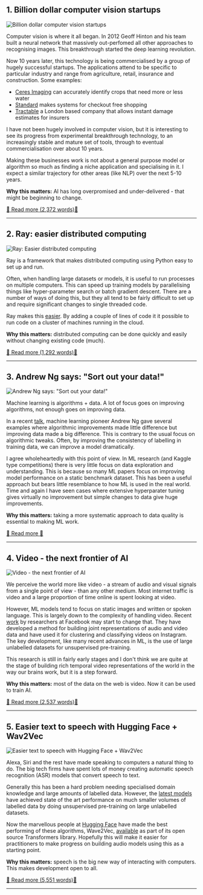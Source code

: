 ## 1. Billion dollar computer vision startups

![Billion dollar computer vision startups](https://ortom.co.uk/assets/images/mostafa-meraji-cUxF-FcFwL4-unsplash.jpeg)

Computer vision is where it all began. In 2012 Geoff Hinton and his team built a neural network that massively out-perfomed all other approaches to recognising images. This breakthrough started the deep learning revolution.

Now 10 years later, this technology is being commercialised by a group of hugely successful startups. The applications attend to be specific to particular industry and range from agriculture, retail, insurance and construction. Some examples:

 - [Ceres Imaging]( https://www.ceresimaging.net/) can accurately identify crops that need more or less water
 - [Standard](https://standard.ai/) makes systems for checkout free shopping
 - [Tractable](https://tractable.ai/) a London based company that allows instant damage estimates for insurers

I have not been hugely involved in computer vision, but it is interesting to see its progress from experimental breakthrough technology, to an increasingly stable and mature  set of tools, through to eventual commercialisation over about 10 years.

Making these businesses work is not about a general purpose model or algorithm so much as finding a niche application and specialising in it. I expect a similar trajectory for other areas (like NLP) over the next 5-10 years. 

**Why this matters:** AI has long overpromised and under-delivered - that might be beginning to change.

[📖 Read more (2,372 words)📖](https://www.forbes.com/sites/robtoews/2021/02/28/a-wave-of-billion-dollar-computer-vision-startups-is-coming)


---

## 2. Ray: easier distributed computing

![Ray: Easier distributed computing](https://ortom.co.uk/assets/images/martin-sattler-mBz6QjRZKvc-unsplash.jpeg)

Ray is a framework that makes distributed computing using Python easy to set up and run.

Often, when handling large datasets or models, it is useful to run processes on multiple computers. This can speed up training models by parallelising things like hyper-parameter search or batch gradient descent. There are a number of ways of doing this, but they all tend to be fairly difficult to set up and require significant changes to single threaded code.

Ray makes this [easier](https://medium.com/distributed-computing-with-ray/faster-and-cheaper-pytorch-with-raysgd-a5a44d4fd220). By adding a couple of lines of code it it possible to run code on a cluster of machines running in the cloud.

**Why this matters:**  distributed computing can be done quickly and easily without changing existing code (much).

[📖 Read more (1,292 words)📖](https://medium.com/distributed-computing-with-ray/faster-and-cheaper-pytorch-with-raysgd-a5a44d4fd220)


---

## 3. Andrew Ng says: "Sort out your data!"

![Andrew Ng says: "Sort out your data!"](https://ortom.co.uk/assets/images/16841620756_c042a071a4_c.jpeg)

Machine learning is algorithms + data. A lot of focus goes on improving algorithms, not enough goes on improving data.

In a recent [talk](https://www.youtube.com/watch?v=06-AZXmwHjo&ab_channel=DeepLearningAI), machine learning pioneer Andrew Ng gave several examples where algorithmic improvements made little difference but improving data made a big difference. This is contrary to the usual focus on algorithmic tweaks. Often, by improving the consistency of labelling in training data, we can improve a model dramatically.

I agree wholeheartedly with this point of view. In ML research (and Kaggle type competitions) there is very little focus on data exploration and understanding. This is because so many ML papers focus on improving model performance on a static benchmark dataset. This has been a useful approach but bears little resemblance to how ML is used in the real world. Time and again I have seen cases where extensive hyperparater tuning gives virtually no improvement but simple changes to data give huge improvements. 

**Why this matters:** taking a more systematic approach to data quality is essential to making ML work.

[📖 Read more 📖](https://www.youtube.com/watch?v=06-AZXmwHjo&ab_channel=DeepLearningAI)


---

## 4. Video - the next frontier of AI

![Video - the next frontier of AI](https://ortom.co.uk/assets/images/jakob-owens-CiUR8zISX60-unsplash.jpeg)

We perceive the world more like video - a stream of audio and visual signals from a single point of view - than any other medium. Most internet traffic is video and a large proportion of time online is spent looking at video.

However, ML models tend to focus on static images and written or spoken language. This is largely down to the complexity of handling video. Recent [work](https://ai.facebook.com/blog/learning-from-videos-to-understand-the-world) by researchers at Facebook may start to change that. They have developed a method for building joint representations of audio and video data and have used it for clustering and classifying videos on Instagram. The key development, like many recent advances in ML, is the use of large unlabelled datasets for unsupervised pre-training. 

This research is still in fairly early stages and I don't think we are quite at the stage of building rich temporal video representations of the world in the way our brains work, but it is a step forward.

**Why this matters:** most of the data on the web is video. Now it can be used to train AI.

[📖 Read more (2,537 words)📖](https://ai.facebook.com/blog/learning-from-videos-to-understand-the-world)


---

## 5. Easier text to speech with Hugging Face + Wav2Vec

![Easier text to speech with Hugging Face + Wav2Vec](https://ortom.co.uk/assets/images/marco-bianchetti-vzFTmxTl0DQ-unsplash.jpeg)

Alexa, Siri and the rest have made speaking to computers a natural thing to do. The big tech firms have spent lots of money creating automatic speech recognition (ASR) models that convert speech to text. 

Generally this has been a hard problem needing specialised domain knowledge and large amounts of labelled data. However, the [latest models](https://paperswithcode.com/sota/speech-recognition-on-librispeech-test-clean) have achieved state of the art performance on much smaller volumes of labelled data by doing unsupervised pre-training on large unlabelled datasets.

Now the marvellous people at [Hugging Face](https://huggingface.co/) have made the best performing of these algorithms, Wave2Vec,  [available](https://huggingface.co/facebook/wav2vec2-base-960h) as part of its open source Transformers library. Hopefully this will make it easier for practitioners to make progress on building audio models using this as a starting point.

**Why this matters:** speech is the big new way of interacting with computers. This makes development open to all.

[📖 Read more (5,551 words)📖](https://huggingface.co/blog/fine-tune-wav2vec2-english)


---